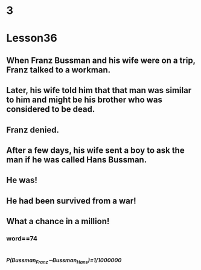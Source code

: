 # 3
# Lesson36
## When Franz Bussman and his wife were on a trip, Franz talked to a workman.
## Later, his wife told him that that man was similar to him and might be his brother who was considered to be dead.
## Franz denied.
## After a few days, his wife sent a boy to ask the man if he was called Hans Bussman.
## He was!
## He had been survived from a war!
## What a chance in a million!
### word==74
# 
# 
# 
# 
# 
# 
# 
# 
# 
# 
# 
# 
# 
# 
##### P(Bussman<sub>Franz</sub>∽Bussman<sub>Hans</sub>)=1/1000000